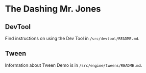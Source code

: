 # The Dashing Mr. Jones

## DevTool
Find instructions on using the Dev Tool in `/src/devtool/README.md`.

## Tween
Information about Tween Demo is in `/src/engine/tweens/README.md`.